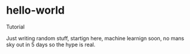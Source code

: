 # hello-world
Tutorial

Just writing random stuff, startign here, machine learnign soon, no mans sky out in 5 days so the hype is real.
